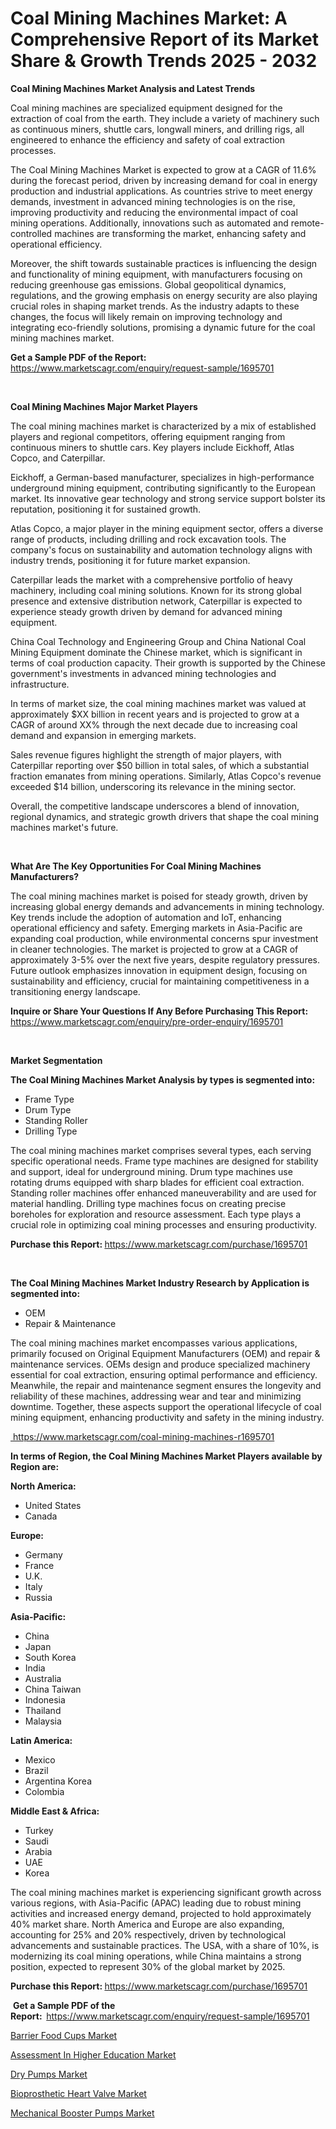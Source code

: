 <p><h1>Coal Mining Machines Market: A Comprehensive Report of its Market Share & Growth Trends 2025 - 2032</h1></p><p><strong>Coal Mining Machines Market Analysis and Latest Trends</strong></p>
<p><p>Coal mining machines are specialized equipment designed for the extraction of coal from the earth. They include a variety of machinery such as continuous miners, shuttle cars, longwall miners, and drilling rigs, all engineered to enhance the efficiency and safety of coal extraction processes.</p><p>The Coal Mining Machines Market is expected to grow at a CAGR of 11.6% during the forecast period, driven by increasing demand for coal in energy production and industrial applications. As countries strive to meet energy demands, investment in advanced mining technologies is on the rise, improving productivity and reducing the environmental impact of coal mining operations. Additionally, innovations such as automated and remote-controlled machines are transforming the market, enhancing safety and operational efficiency.</p><p>Moreover, the shift towards sustainable practices is influencing the design and functionality of mining equipment, with manufacturers focusing on reducing greenhouse gas emissions. Global geopolitical dynamics, regulations, and the growing emphasis on energy security are also playing crucial roles in shaping market trends. As the industry adapts to these changes, the focus will likely remain on improving technology and integrating eco-friendly solutions, promising a dynamic future for the coal mining machines market.</p></p>
<p><strong>Get a Sample PDF of the Report:&nbsp;</strong> <a href="https://www.marketscagr.com/enquiry/request-sample/1695701?utm_campaign=2187&utm_medium=2&utm_source=Github&utm_content=ia&utm_term=27032025&utm_id=coal-mining-machines">https://www.marketscagr.com/enquiry/request-sample/1695701</a></p>
<p>&nbsp;</p>
<p><strong>Coal Mining Machines Major Market Players</strong></p>
<p><p>The coal mining machines market is characterized by a mix of established players and regional competitors, offering equipment ranging from continuous miners to shuttle cars. Key players include Eickhoff, Atlas Copco, and Caterpillar. </p><p>Eickhoff, a German-based manufacturer, specializes in high-performance underground mining equipment, contributing significantly to the European market. Its innovative gear technology and strong service support bolster its reputation, positioning it for sustained growth.</p><p>Atlas Copco, a major player in the mining equipment sector, offers a diverse range of products, including drilling and rock excavation tools. The company's focus on sustainability and automation technology aligns with industry trends, positioning it for future market expansion.</p><p>Caterpillar leads the market with a comprehensive portfolio of heavy machinery, including coal mining solutions. Known for its strong global presence and extensive distribution network, Caterpillar is expected to experience steady growth driven by demand for advanced mining equipment.</p><p>China Coal Technology and Engineering Group and China National Coal Mining Equipment dominate the Chinese market, which is significant in terms of coal production capacity. Their growth is supported by the Chinese government's investments in advanced mining technologies and infrastructure.</p><p>In terms of market size, the coal mining machines market was valued at approximately $XX billion in recent years and is projected to grow at a CAGR of around XX% through the next decade due to increasing coal demand and expansion in emerging markets.</p><p>Sales revenue figures highlight the strength of major players, with Caterpillar reporting over $50 billion in total sales, of which a substantial fraction emanates from mining operations. Similarly, Atlas Copco's revenue exceeded $14 billion, underscoring its relevance in the mining sector.</p><p>Overall, the competitive landscape underscores a blend of innovation, regional dynamics, and strategic growth drivers that shape the coal mining machines market's future.</p></p>
<p>&nbsp;</p>
<p><strong>What Are The Key Opportunities For Coal Mining Machines Manufacturers?</strong></p>
<p><p>The coal mining machines market is poised for steady growth, driven by increasing global energy demands and advancements in mining technology. Key trends include the adoption of automation and IoT, enhancing operational efficiency and safety. Emerging markets in Asia-Pacific are expanding coal production, while environmental concerns spur investment in cleaner technologies. The market is projected to grow at a CAGR of approximately 3-5% over the next five years, despite regulatory pressures. Future outlook emphasizes innovation in equipment design, focusing on sustainability and efficiency, crucial for maintaining competitiveness in a transitioning energy landscape.</p></p>
<p><strong>Inquire or Share Your Questions If Any Before Purchasing This Report:</strong> <a href="https://www.marketscagr.com/enquiry/pre-order-enquiry/1695701?utm_campaign=2187&utm_medium=2&utm_source=Github&utm_content=ia&utm_term=27032025&utm_id=coal-mining-machines">https://www.marketscagr.com/enquiry/pre-order-enquiry/1695701</a></p>
<p>&nbsp;</p>
<p><strong>Market Segmentation</strong></p>
<p><strong>The Coal Mining Machines Market Analysis by types is segmented into:</strong></p>
<p><ul><li>Frame Type</li><li>Drum Type</li><li>Standing Roller</li><li>Drilling Type</li></ul></p>
<p><p>The coal mining machines market comprises several types, each serving specific operational needs. Frame type machines are designed for stability and support, ideal for underground mining. Drum type machines use rotating drums equipped with sharp blades for efficient coal extraction. Standing roller machines offer enhanced maneuverability and are used for material handling. Drilling type machines focus on creating precise boreholes for exploration and resource assessment. Each type plays a crucial role in optimizing coal mining processes and ensuring productivity.</p></p>
<p><strong>Purchase this Report:&nbsp;</strong><a href="https://www.marketscagr.com/purchase/1695701?utm_campaign=2187&utm_medium=2&utm_source=Github&utm_content=ia&utm_term=27032025&utm_id=coal-mining-machines">https://www.marketscagr.com/purchase/1695701</a></p>
<p>&nbsp;</p>
<p><strong>The Coal Mining Machines Market Industry Research by Application is segmented into:</strong></p>
<p><ul><li>OEM</li><li>Repair & Maintenance</li></ul></p>
<p><p>The coal mining machines market encompasses various applications, primarily focused on Original Equipment Manufacturers (OEM) and repair & maintenance services. OEMs design and produce specialized machinery essential for coal extraction, ensuring optimal performance and efficiency. Meanwhile, the repair and maintenance segment ensures the longevity and reliability of these machines, addressing wear and tear and minimizing downtime. Together, these aspects support the operational lifecycle of coal mining equipment, enhancing productivity and safety in the mining industry.</p></p>
<p><a href="https://www.marketscagr.com/coal-mining-machines-r1695701?utm_campaign=2187&utm_medium=2&utm_source=Github&utm_content=ia&utm_term=27032025&utm_id=coal-mining-machines">&nbsp;https://www.marketscagr.com/coal-mining-machines-r1695701</a></p>
<p><strong>In terms of Region, the Coal Mining Machines Market Players available by Region are:</strong></p>
<p>
    <p> <strong> North America: </strong>
        <ul>
            <li>United States</li>
            <li>Canada</li>
        </ul>
        </p> 
    <p> <strong> Europe: </strong>
        <ul>
            <li>Germany</li>
            <li>France</li>
            <li>U.K.</li>
            <li>Italy</li>
            <li>Russia</li>
        </ul>
        </p> 
    <p> <strong> Asia-Pacific: </strong>
        <ul>
            <li>China</li>
            <li>Japan</li>
            <li>South Korea</li>
            <li>India</li>
            <li>Australia</li>
            <li>China Taiwan</li>
            <li>Indonesia</li>
            <li>Thailand</li>
            <li>Malaysia</li>
        </ul>
        </p> 
    <p> <strong> Latin America: </strong>
        <ul>
            <li>Mexico</li>
            <li>Brazil</li>
            <li>Argentina Korea</li>
            <li>Colombia</li>
        </ul>
        </p> 
    <p> <strong> Middle East & Africa: </strong>
        <ul>
            <li>Turkey</li>
            <li>Saudi</li>
            <li>Arabia</li>
            <li>UAE</li>
            <li>Korea</li>
        </ul>
    </p>
    </p>
<p><p>The coal mining machines market is experiencing significant growth across various regions, with Asia-Pacific (APAC) leading due to robust mining activities and increased energy demand, projected to hold approximately 40% market share. North America and Europe are also expanding, accounting for 25% and 20% respectively, driven by technological advancements and sustainable practices. The USA, with a share of 10%, is modernizing its coal mining operations, while China maintains a strong position, expected to represent 30% of the global market by 2025.</p></p>
<p><strong>Purchase this Report: </strong><a href="https://www.marketscagr.com/purchase/1695701?utm_campaign=2187&utm_medium=2&utm_source=Github&utm_content=ia&utm_term=27032025&utm_id=coal-mining-machines">https://www.marketscagr.com/purchase/1695701</a></p>
<p>&nbsp;<strong>Get a Sample PDF of the Report:&nbsp;&nbsp;</strong><a href="https://www.marketscagr.com/enquiry/request-sample/1695701?utm_campaign=2187&utm_medium=2&utm_source=Github&utm_content=ia&utm_term=27032025&utm_id=coal-mining-machines">https://www.marketscagr.com/enquiry/request-sample/1695701</a></p>
<p><strong></strong></p>
<p><p><a href="https://github.com/xtysizov/Market-Research-Report-List-1/blob/main/barrier-food-cups-market.md?utm_campaign=2187&utm_medium=2&utm_source=Github&utm_content=ia&utm_term=27032025&utm_id=coal-mining-machines">Barrier Food Cups Market</a></p><p><a href="https://github.com/djembashote/Market-Research-Report-List-1/blob/main/assessment-in-higher-education-market.md?utm_campaign=2187&utm_medium=2&utm_source=Github&utm_content=ia&utm_term=27032025&utm_id=coal-mining-machines">Assessment In Higher Education Market</a></p><p><a href="https://github.com/lefiobakali/Market-Research-Report-List-1/blob/main/dry-pumps-market.md?utm_campaign=2187&utm_medium=2&utm_source=Github&utm_content=ia&utm_term=27032025&utm_id=coal-mining-machines">Dry Pumps Market</a></p><p><a href="https://github.com/xalatieusope/Market-Research-Report-List-1/blob/main/bioprosthetic-heart-valve-market.md?utm_campaign=2187&utm_medium=2&utm_source=Github&utm_content=ia&utm_term=27032025&utm_id=coal-mining-machines">Bioprosthetic Heart Valve Market</a></p><p><a href="https://github.com/kaloyhboosh/Market-Research-Report-List-1/blob/main/mechanical-booster-pumps-market.md?utm_campaign=2187&utm_medium=2&utm_source=Github&utm_content=ia&utm_term=27032025&utm_id=coal-mining-machines">Mechanical Booster Pumps Market</a></p></p>